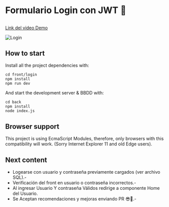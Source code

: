 # Formulario Login con JWT 🔐

##
[Link del video Demo](https://www.youtube.com/watch?v=999Ktv3dUWk)

![Login](https://github.com/user-attachments/assets/0c9fb07a-d1b1-49ea-be72-88fe90d495b8)

## How to start

Install all the project dependencies with:
```
cd front/login
npm install
npm run dev
```

And start the development server & BBDD with:
```
cd back
npm install
node index.js
```

## Browser support

This project is using EcmaScript Modules, therefore, only browsers with this compatibility will work. (Sorry Internet Explorer 11 and old Edge users).

## Next content
- Logearse con usuario y contraseña previamente cargados (ver archivo SQL).-
- Verificación del front en usuario o contraseña incorrectos.-
- Al ingresar Usuario Y contraseña Válidos redirige a componente Home del Usuario.
- Se Aceptan recomendaciones y mejoras enviando PR 😎🙌.-
